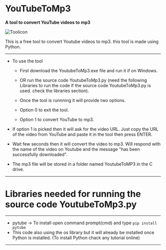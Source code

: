 # **YouTubeToMp3**

**A tool to convert YouTube videos to mp3**

![Toolicon](YoutubeToMp3.ico)

This is a free tool to convert Youtube videos to mp3. this tool is made using Python.

---

- To use the tool
  - First download the YoutubeToMp3.exe file and run it if on Windows.
  - OR run the source code YoutubeToMp3.py (need the following Libraries to run the code if the source code YoutubeToMp3.py is used. check the libraries section).
  
  - Once the tool is runnning it will provide two options.
  - Option 0 to exit the tool.
  - Option 1 to convert YouTube to mp3. 
  
- If option 1 is picked then it will ask for the video URL. Just copy the URL of the video from YouTube and paste it in the tool then press ENTER.

- Wait few seconds then it will convert the video to mp3. Will respond with the name of the video on Youtube and the message "has been successfully downloaded".

- The mp3 file will be stored in a folder named YoutubeToMP3 in the C drive.
  
---

# Libraries needed for running the source code YoutubeToMp3.py

---

- pytube -> To install open command prompt(cmd) and type ```pip install pytube```
- This code also using the os library but it will already be installed once Python is installed. (To install Python chack any tutorial online)

---
